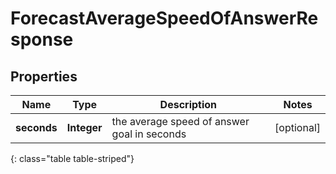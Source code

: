 # ForecastAverageSpeedOfAnswerResponse


## Properties

| Name | Type | Description | Notes |
| ------------ | ------------- | ------------- | ------------- |
| **seconds** | **Integer** | the average speed of answer goal in seconds |  [optional] |
{: class="table table-striped"}



